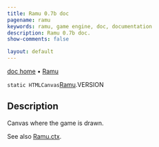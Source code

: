 ```yaml
---
title: Ramu 0.7b doc
pagename: ramu
keywords: ramu, game engine, doc, documentation
description: Ramu 0.7b doc.
show-comments: false

layout: default
---
```

[doc home](home) &#8226; [Ramu](../)  

``static HTMLCanvas``[Ramu](Ramu).VERSION  

## Description
Canvas where the game is drawn.  

See also [Ramu.ctx](Ramu.ctx).